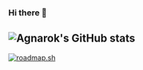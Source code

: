 ### Hi there 👋
![Agnarok's GitHub stats](https://github-readme-stats.vercel.app/api?username=agnarok&show_icons=true&theme=highcontrast&count_private=true) 
----
[![roadmap.sh](https://roadmap.sh/card/wide/66945904298168c109f9296a?variant=dark)](https://roadmap.sh)

<!--
**agnarok/agnarok** is a ✨ _special_ ✨ repository because its `README.md` (this file) appears on your GitHub profile.

Here are some ideas to get you started:

- 🔭 I’m currently working on ...
- 🌱 I’m currently learning ...
- 👯 I’m looking to collaborate on ...
- 🤔 I’m looking for help with ...
- 💬 Ask me about ...
- 📫 How to reach me: ...
- 😄 Pronouns: ...
- ⚡ Fun fact: ...
-->
